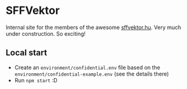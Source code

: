 # SFFVektor

Internal site for the members of the awesome [sffvektor.hu](https://sffvektor.hu/).
Very much under construction.
So exciting!

## Local start

- Create an `environment/confidential.env` file based on the `environment/confidential-example.env` (see the details there)
- Run `npm start` :D
